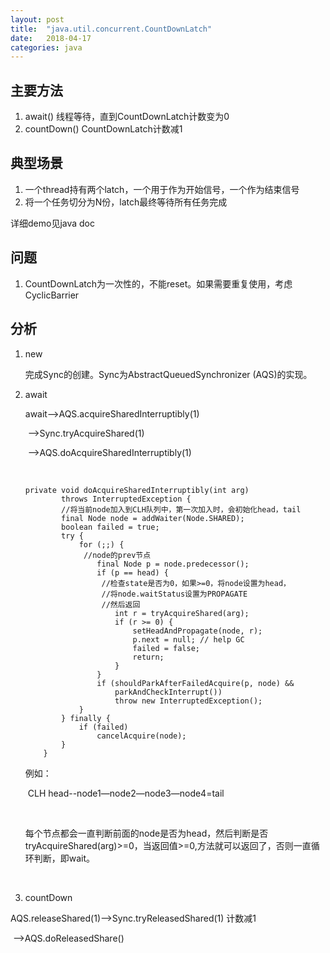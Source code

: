 ```yaml
---
layout: post
title:  "java.util.concurrent.CountDownLatch"
date:   2018-04-17
categories: java
---
```




## 主要方法

1. await()  线程等待，直到CountDownLatch计数变为0
2. countDown() CountDownLatch计数减1



## 典型场景

1. 一个thread持有两个latch，一个用于作为开始信号，一个作为结束信号
2. 将一个任务切分为N份，latch最终等待所有任务完成

详细demo见java doc



## 问题

1. CountDownLatch为一次性的，不能reset。如果需要重复使用，考虑CyclicBarrier



## 分析

1. new

   完成Sync的创建。Sync为AbstractQueuedSynchronizer (AQS)的实现。

2. await

   await—>AQS.acquireSharedInterruptibly(1)

   ​		—>Sync.tryAcquireShared(1)

   ​		—>AQS.doAcquireSharedInterruptibly(1)

   ​

   ```
   private void doAcquireSharedInterruptibly(int arg)
           throws InterruptedException {
           //将当前node加入到CLH队列中，第一次加入时，会初始化head，tail
           final Node node = addWaiter(Node.SHARED);
           boolean failed = true;
           try {
               for (;;) {
               	//node的prev节点
                   final Node p = node.predecessor();
                   if (p == head) {
                   	//检查state是否为0，如果>=0，将node设置为head，
                   	//将node.waitStatus设置为PROPAGATE
                   	//然后返回
                       int r = tryAcquireShared(arg);
                       if (r >= 0) {
                           setHeadAndPropagate(node, r);
                           p.next = null; // help GC
                           failed = false;
                           return;
                       }
                   }
                   if (shouldParkAfterFailedAcquire(p, node) &&
                       parkAndCheckInterrupt())
                       throw new InterruptedException();
               }
           } finally {
               if (failed)
                   cancelAcquire(node);
           }
       }
   ```

   例如：

   ​	CLH  head--node1—node2—node3—node4=tail

   ​

   ​	每个节点都会一直判断前面的node是否为head，然后判断是否tryAcquireShared(arg)>=0，当返回值>=0,方法就可以返回了，否则一直循环判断，即wait。

   ​

3. countDown


AQS.releaseShared(1)—>Sync.tryReleasedShared(1) 计数减1

​				—>AQS.doReleasedShare()